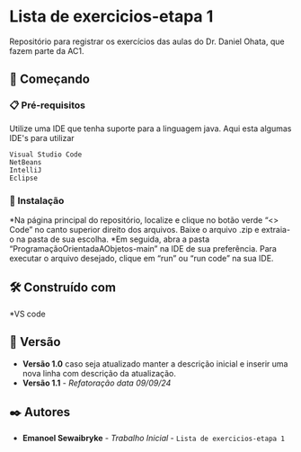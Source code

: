 # Lista de exercicios-etapa 1

Repositório para registrar os exercícios das aulas do Dr. Daniel Ohata, que fazem parte da AC1.

## 🚀 Começando

### 📋 Pré-requisitos

Utilize uma IDE que tenha suporte para a linguagem java.
Aqui esta algumas IDE's para utilizar
```
Visual Studio Code
NetBeans
IntelliJ
Eclipse
```

### 🔧 Instalação

*Na página principal do repositório, localize e clique no botão verde “<> Code” no canto superior direito dos arquivos. Baixe o arquivo .zip e extraia-o na pasta de sua escolha.
*Em seguida, abra a pasta “ProgramaçãoOrientadaAObjetos-main” na IDE de sua preferência. Para executar o arquivo desejado, clique em “run” ou “run code” na sua IDE.


## 🛠️ Construído com

*VS code


## 📌 Versão

* **Versão 1.0** caso seja atualizado manter a descrição inicial e inserir uma nova linha com descrição da atualização.
* **Versão 1.1** - *Refatoração* *data 09/09/24*

## ✒️ Autores

* **Emanoel Sewaibryke** - *Trabalho Inicial* - `Lista de exercicios-etapa 1 `
